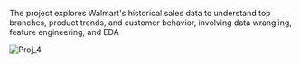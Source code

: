 The project explores Walmart's historical sales data to understand top branches, product trends, and customer behavior, involving data wrangling, feature engineering, and EDA













![Proj_4](https://github.com/user-attachments/assets/1e48f290-31d9-475f-b4c6-ac43181cbab9)








